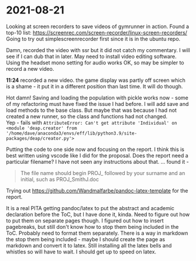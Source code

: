 # 2021-08-21
Looking at screen recorders to save videos of gymrunner in action.  Found a top-10 list:
https://screenrec.com/screen-recorder/linux-screen-recorders/
Going to try out simplescreenrecorder first since it is in the ubuntu repo.

Damn, recorded the video with ssr but it did not catch my commentary.  I will see if I can dub that in later.  May need to install video editing software.  
Using the headset mono setting for audio works OK, so may be simpler to record a new video.

**11:24** recorded a new video. the game display was partly off screen which is a shame - it put it in a different position than last time.  It will do though.

Hot damn!  Saving and loading the population with pickle works now - some of my refactoring must have fixed the issue I had before.  I will add save and load methods to the base class.  But maybe that was because I had not created a new runner, so the class and functions had not changed.  
Yep - fails with 
`AttributeError: Can't get attribute 'Individual' on <module 'deap.creator' from '/home/dave/anaconda3/envs/eff/lib/python3.9/site-packages/deap/creator.py'>`

Putting the code to one side now and focusing on the report.
I think this is best written using vscode like I did for the proposal. 
Does the report need a particular filename?  I have not seen any instructions about that.  ... found it - 
> The file name should begin PROJ_ followed by your surname and an initial, such as PROJ_SmithJ.doc

Trying out https://github.com/Wandmalfarbe/pandoc-latex-template for the report.

It is a real PITA getting pandoc/latex to put the abstract and academic declaration before the ToC, but I have done it, kinda.  Need to figure out how to put them on separate pages though.
I figured out how to insert pagebreaks, but still don't know how to stop them being included in the ToC.  Probably need to format them separately.  There is a way in markdown the stop them being included - maybe I should create the page as markdown and convert it to latex.    Still installing all the latex bells and whistles so will have to wait.
I should get up to speed on latex.


